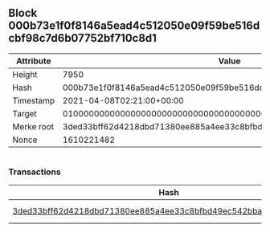 ## Block 000b73e1f0f8146a5ead4c512050e09f59be516dcbf98c7d6b07752bf710c8d1

Attribute | Value
--- | ---
Height | 7950
Hash | 000b73e1f0f8146a5ead4c512050e09f59be516dcbf98c7d6b07752bf710c8d1
Timestamp | 2021-04-08T02:21:00+00:00
Target | 0100000000000000000000000000000000000000000000000000000000000000
Merke root | 3ded33bff62d4218dbd71380ee885a4ee33c8bfbd49ec542bba149f441f88027
Nonce | 1610221482

```

```

### Transactions

Hash | Amount
--- | ---
[3ded33bff62d4218dbd71380ee885a4ee33c8bfbd49ec542bba149f441f88027](3ded33bff62d4218dbd71380ee885a4ee33c8bfbd49ec542bba149f441f88027.md) | 10.00000000 SKEPTI 
